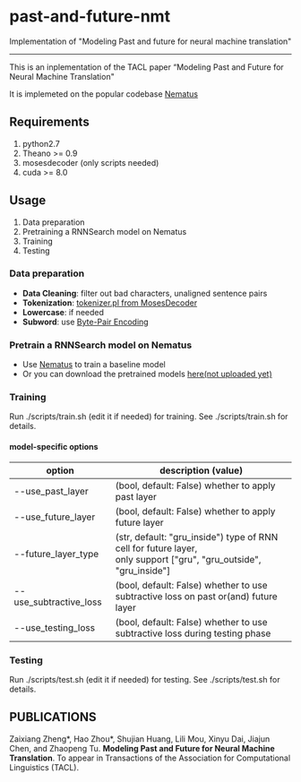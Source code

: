 # past-and-future-nmt
Implementation of "Modeling Past and future for neural machine translation"

-----
This is an inplementation of the TACL paper “Modeling Past and Future for Neural Machine Translation"

It is implemeted on the popular codebase [Nematus](https://github.com/EdinburghNLP/nematus)

## Requirements
1. python2.7
2. Theano >= 0.9
3. mosesdecoder (only scripts needed)
4. cuda >= 8.0

## Usage
1. Data preparation
2. Pretraining a RNNSearch model on Nematus
3. Training
4. Testing

### Data preparation
- **Data Cleaning**: filter out bad characters, unaligned sentence pairs
- **Tokenization**: [tokenizer.pl from MosesDecoder](https://github.com/moses-smt/mosesdecoder/tree/master/scripts/tokenizer)
- **Lowercase**: if needed
- **Subword**: use [Byte-Pair Encoding](https://github.com/rsennrich/subword-nmt)

### Pretrain a RNNSearch model on Nematus
- Use [Nematus](https://github.com/EdinburghNLP/nematus) to train a baseline model
- Or you can download the pretrained models [here(not uploaded yet)]()

### Training
Run ./scripts/train.sh (edit it if needed) for training. See ./scripts/train.sh for details.

#### model-specific options 
| option                 | description (value)|
| ----------------------- | --- |
| --use_past_layer       | (bool, default: False) whether to apply past layer|
| --use_future_layer     | (bool, default: False) whether to apply future layer|
| --future_layer_type    | (str, default: "gru_inside") type of RNN cell for future layer, <br> only support \["gru", "gru_outside", "gru_inside"\]|
| --use_subtractive_loss | (bool, default: False) whether to use subtractive loss on past or(and) future layer|
| --use_testing_loss     | (bool, default: False) whether to use subtractive loss during testing phase|

### Testing
Run ./scripts/test.sh (edit it if needed) for testing. See ./scripts/test.sh for details.

## PUBLICATIONS
Zaixiang Zheng*, Hao Zhou*, Shujian Huang, Lili Mou, Xinyu Dai, Jiajun Chen, and Zhaopeng Tu. **Modeling Past and Future for Neural Machine Translation**. To appear in Transactions of the Association for Computational Linguistics (TACL).
